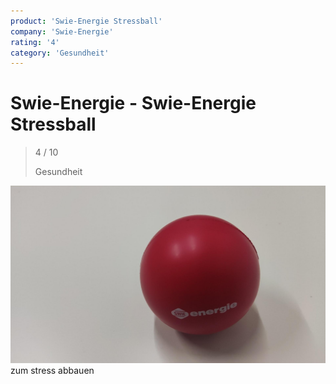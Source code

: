 ```yaml
---
product: 'Swie-Energie Stressball'
company: 'Swie-Energie'
rating: '4'
category: 'Gesundheit'
---
```


# Swie-Energie - Swie-Energie Stressball
>
> 4 / 10
>
> Gesundheit

![Swie-Energie Stressball](./assets/swie-energie-swie-energie-stressball-8730734d-2d8c-4267-b3e6-cc21aa854c24.jpg)
zum stress abbauen
